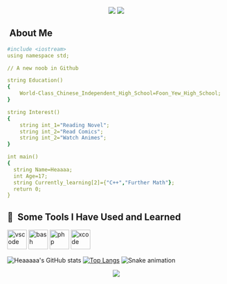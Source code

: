 <p align="center">
  <img src="https://capsule-render.vercel.app/api?type=waving&color=gradient&height=100&section=header&text=&animation=fadeIn&fontSize=80&fontColor=21D0D5">
  <img src=https://media.giphy.com/media/RMw1DhEAwx5ZK/giphy.gif>
</p>

<h2>&nbsp;About Me</h2>

```yaml
#include <iostream>
using namespace std;

// A new noob in Github

string Education()
{
    World-Class_Chinese_Independent_High_School=Foon_Yew_High_School;
}

string Interest()
{
    string int_1="Reading Novel";
    string int_2="Read Comics";
    string int_2="Watch Animes";
}

int main()
{
  string Name=Heaaaa;
  int Age=17;
  string Currently_learning[2]={"C++","Further Math"};
  return 0;
}
```

<h2> 🚀 &nbsp;Some Tools I Have Used and Learned</h2>
<p align="left">
<img src="https://cdn.jsdelivr.net/gh/devicons/devicon/icons/vscode/vscode-original.svg" alt="vscode" width="45" height="45"/>
<img src="https://user-images.githubusercontent.com/114859711/193462127-fda73695-13e3-4071-b325-2ea90dfe0cef.png" alt="bash" width="45" height="45"/>
<img src="https://cdn.jsdelivr.net/gh/devicons/devicon/icons/cplusplus/cplusplus-original.svg" alt="php" width="45" height="45"/>  
<img src="https://cdn.jsdelivr.net/gh/devicons/devicon/icons/xcode/xcode-original.svg" alt="xcode" width="45" height="45"/>         
</p>

![Heaaaaa's GitHub stats](https://github-readme-stats.vercel.app/api?username=Heaaaa&show_icons=true&theme=radical)
[![Top Langs](https://github-readme-stats.vercel.app/api/top-langs/?username=Heaaaa&langs_count=8&layout=compactshow_icons=true&theme=radical)](https://github.com/Heaaaa/github-readme-stats)
![Snake animation](https://github.com/Heaaaa/Heaaaa/blob/output/github-contribution-grid-snake.svg)

<p align="center">
  <img src=https://media.giphy.com/media/g7GKcSzwQfugw/giphy.gif>
</p>

<!---
Heaaaa/Heaaaa is a ✨ special ✨ repository because its `README.md` (this file) appears on your GitHub profile.
You can click the Preview link to take a look at your changes.
--->
